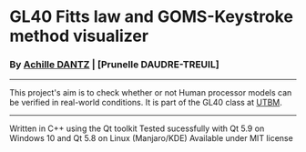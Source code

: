 # GL40 Fitts law and GOMS-Keystroke method visualizer
### By [Achille DANTZ](https://achille-dantz.fr/) | [Prunelle DAUDRE-TREUIL]
---

This project's aim is to check whether or not Human processor models can be verified in real-world conditions.
It is part of the GL40 class at [UTBM](http://utbm.fr).

---
Written in C++ using the Qt toolkit
Tested sucessfully with Qt 5.9 on Windows 10 and Qt 5.8 on Linux (Manjaro/KDE)
Available under MIT license
